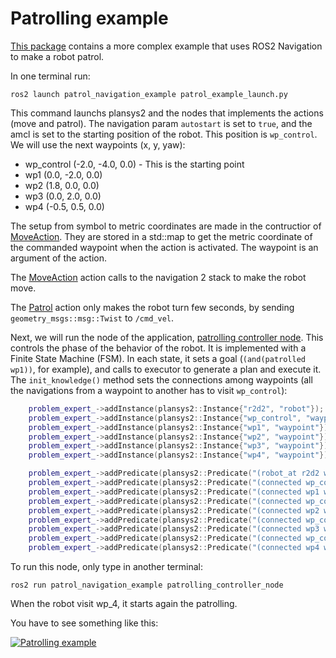 # Patrolling example

[This package](https://github.com/IntelligentRoboticsLabs/ros2_planning_system_examples/patrol_navigation_example) contains a more complex  example that uses ROS2 Navigation to make a robot patrol.

In one terminal run:

``` shell
ros2 launch patrol_navigation_example patrol_example_launch.py
```

This command launchs plansys2 and the nodes that implements the actions (move and patrol). The navigation param `autostart` is set to `true`, and the amcl is set to the starting position of the robot. This position is `wp_control`. We will use the next waypoints (x, y, yaw):

- wp_control (-2.0, -4.0, 0.0) - This is the starting point
- wp1 (0.0, -2.0, 0.0)
- wp2 (1.8, 0.0, 0.0)
- wp3 (0.0, 2.0, 0.0)
- wp4 (-0.5, 0.5, 0.0)

The setup from symbol to metric coordinates are made in the contructior of [MoveAction](https://github.com/IntelligentRoboticsLabs/ros2_planning_system_examples/patrol_navigation_example/src/move_action_node.cpp). They are stored in a std::map to get the metric coordinate of the commanded waypoint when the action is activated. The waypoint is an argument of the action.

The [MoveAction](https://github.com/IntelligentRoboticsLabs/ros2_planning_system_examples/patrol_navigation_example/src/move_action_node.cpp) action calls to the navigation 2 stack to make the robot move.

The [Patrol](https://github.com/IntelligentRoboticsLabs/ros2_planning_system_examples/patrol_navigation_example/src/patrol_action_node.cpp) action only makes the robot turn few seconds, by sending `geometry_msgs::msg::Twist` to `/cmd_vel`.

Next, we will run the node of the application, [patrolling controller node](https://github.com/IntelligentRoboticsLabs/ros2_planning_system_examples/patrol_navigation_example/src/patrolling_controller_node.cpp). This controls the phase of the behavior of the robot. It is implemented with a Finite State Machine (FSM). In each state, it sets a goal (`(and(patrolled wp1))`, for example), and calls to executor to generate a plan and execute it. The `init_knowledge()` method sets the connections among waypoints (all the navigations from a waypoint to another has to visit `wp_control`):

``` c++
    problem_expert_->addInstance(plansys2::Instance{"r2d2", "robot"});
    problem_expert_->addInstance(plansys2::Instance{"wp_control", "waypoint"});
    problem_expert_->addInstance(plansys2::Instance{"wp1", "waypoint"});
    problem_expert_->addInstance(plansys2::Instance{"wp2", "waypoint"});
    problem_expert_->addInstance(plansys2::Instance{"wp3", "waypoint"});
    problem_expert_->addInstance(plansys2::Instance{"wp4", "waypoint"});

    problem_expert_->addPredicate(plansys2::Predicate("(robot_at r2d2 wp_control)"));
    problem_expert_->addPredicate(plansys2::Predicate("(connected wp_control wp1)"));
    problem_expert_->addPredicate(plansys2::Predicate("(connected wp1 wp_control)"));
    problem_expert_->addPredicate(plansys2::Predicate("(connected wp_control wp2)"));
    problem_expert_->addPredicate(plansys2::Predicate("(connected wp2 wp_control)"));
    problem_expert_->addPredicate(plansys2::Predicate("(connected wp_control wp3)"));
    problem_expert_->addPredicate(plansys2::Predicate("(connected wp3 wp_control)"));
    problem_expert_->addPredicate(plansys2::Predicate("(connected wp_control wp4)"));
    problem_expert_->addPredicate(plansys2::Predicate("(connected wp4 wp_control)"));
```

To run this node, only type in another terminal:

``` shell
ros2 run patrol_navigation_example patrolling_controller_node
```

When the robot visit wp_4, it starts again the patrolling.

You have to see something like this:

[![Patrolling example](https://img.youtube.com/vi/fAEGySqefwo/0.jpg)](https://www.youtube.com/watch?v=fAEGySqefwo)
